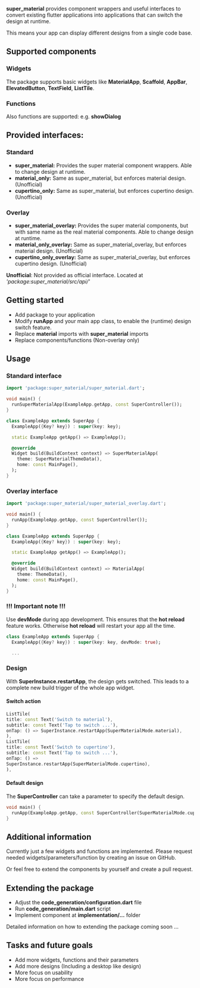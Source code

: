 **super_material** provides component wrappers and useful interfaces to convert existing flutter
applications into applications that can switch the design at runtime.

This means your app can display different designs from a single code base.

## Supported components

### Widgets
The package supports basic widgets like **MaterialApp**, **Scaffold**, **AppBar**, **ElevatedButton**, **TextField**, **ListTile**.

### Functions
Also functions are supported: e.g. **showDialog**

## Provided interfaces:
### Standard
* **super_material:** Provides the super material component wrappers. Able to change design at runtime.
* **material_only:** Same as super_material, but enforces material design. (Unofficial)
* **cupertino_only:** Same as super_material, but enforces cupertino design. (Unofficial)

### Overlay
* **super_material_overlay:** Provides the super material components, but with same name as the real material components. Able to change design at runtime.
* **material_only_overlay:** Same as super_material_overlay, but enforces material design. (Unofficial)
* **cupertino_only_overlay:** Same as super_material_overlay, but enforces cupertino design. (Unofficial)

**Unofficial**: Not provided as official interface. Located at *'package:super_material/src/api/'*

## Getting started

* Add package to your application
* Modify **runApp** and your main app class, to enable the (runtime) design switch feature.
* Replace **material** imports with **super_material** imports
* Replace components/functions (Non-overlay only)

## Usage

### Standard interface

```dart
import 'package:super_material/super_material.dart';

void main() {
  runSuperMaterialApp(ExampleApp.getApp, const SuperController());
}

class ExampleApp extends SuperApp {
  ExampleApp({Key? key}) : super(key: key);

  static ExampleApp getApp() => ExampleApp();

  @override
  Widget build(BuildContext context) => SuperMaterialApp(
    theme: SuperMaterialThemeData(),
    home: const MainPage(),
  );
}
```

### Overlay interface

```dart
import 'package:super_material/super_material_overlay.dart';

void main() {
  runApp(ExampleApp.getApp, const SuperController());
}

class ExampleApp extends SuperApp {
  ExampleApp({Key? key}) : super(key: key);

  static ExampleApp getApp() => ExampleApp();

  @override
  Widget build(BuildContext context) => MaterialApp(
    theme: ThemeData(),
    home: const MainPage(),
  );
}
```

### !!! Important note !!!

Use **devMode** during app development. This ensures that the **hot reload** feature works. Otherwise **hot reload** will restart your app all the time.

```dart
class ExampleApp extends SuperApp {
  ExampleApp({Key? key}) : super(key: key, devMode: true);

  ...
```

### Design

With **SuperInstance.restartApp**, the design gets switched. This leads to a complete new build trigger of the whole app widget.

#### Switch action
```dart
ListTile(
title: const Text('Switch to material'),
subtitle: const Text('Tap to switch ...'),
onTap: () => SuperInstance.restartApp(SuperMaterialMode.material),
),
ListTile(
title: const Text('Switch to cupertino'),
subtitle: const Text('Tap to switch ...'),
onTap: () =>
SuperInstance.restartApp(SuperMaterialMode.cupertino),
),
```

#### Default design

The **SuperController** can take a parameter to specify the default design.

```dart
void main() {
  runApp(ExampleApp.getApp, const SuperController(SuperMaterialMode.cupertino));
}
```

## Additional information

Currently just a few widgets and functions are implemented. Please request needed widgets/parameters/function by creating an issue on GitHub.

Or feel free to extend the components by yourself and create a pull request.

## Extending the package

* Adjust the **code_generation/configuration.dart** file
* Run **code_generation/main.dart** script
* Implement component at **implementation/...** folder

Detailed information on how to extending the package coming soon ...

## Tasks and future goals

* Add more widgets, functions and their parameters
* Add more designs (Including a desktop like design)
* More focus on usability
* More focus on performance